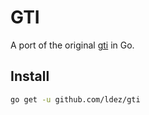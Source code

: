 # GTI

A port of the original [gti](https://github.com/rwos/gti) in Go.

##  Install

```bash
go get -u github.com/ldez/gti
```
